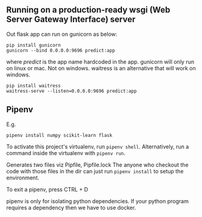 ## Running on a production-ready wsgi (Web Server Gateway Interface) server

Out flask app can run on gunicorn as below:
```
pip install gunicorn
gunicorn --bind 0.0.0.0:9696 predict:app
```
where *predict* is the app name hardcoded in the app.
gunicorn will only run on linux or mac. Not on windows. waitress is an alternative that will work on windows.
```
pip install waitress
waitress-serve --listen=0.0.0.0:9696 predict:app
```

## Pipenv

E.g.

`pipenv install numpy scikit-learn flask`

To activate this project's virtualenv, run `pipenv shell`.
Alternatively, run a command inside the virtualenv with `pipenv run`.

Generates two files viz Pipfile, Pipfile.lock
The anyone who checkout the code with those files in the dir can just run `pipenv install` to setup the environment.

To exit a pipenv, press CTRL + D

pipenv is only for isolating python dependencies. If your python program requires a dependency then we have to use docker.


